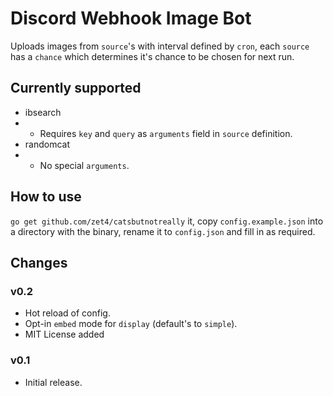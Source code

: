 # Discord Webhook Image Bot

Uploads images from `source`'s with interval defined by `cron`, each `source` has a `chance` which determines it's chance to be chosen for next run.

## Currently supported

 * ibsearch 
 * * Requires `key` and `query` as `arguments` field in `source` definition.
 * randomcat
 * * No special `arguments`.

## How to use

`go get github.com/zet4/catsbutnotreally` it, copy `config.example.json` into a directory with the binary, rename it to `config.json` and fill in as required.


## Changes

### v0.2

 * Hot reload of config.
 * Opt-in `embed` mode for `display` (default's to `simple`).
 * MIT License added

### v0.1

 * Initial release.